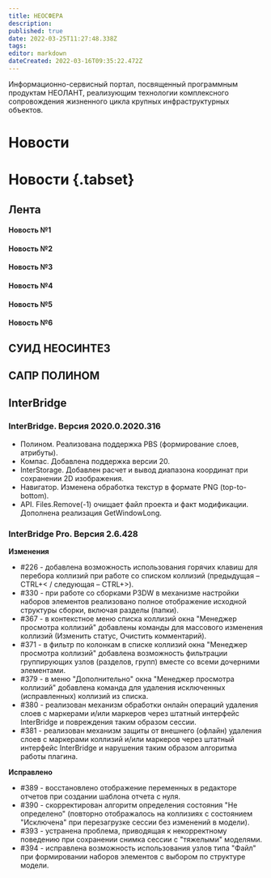 ```yaml
---
title: НЕОСФЕРА
description: 
published: true
date: 2022-03-25T11:27:48.338Z
tags: 
editor: markdown
dateCreated: 2022-03-16T09:35:22.472Z
---
```


Информационно-сервисный портал, посвященный программным продуктам НЕОЛАНТ, реализующим технологии комплексного сопровождения жизненного цикла крупных инфраструктурных объектов.

# Новости

# Новости {.tabset}

## Лента 
#### Новость №1
#### Новость №2
#### Новость №3
#### Новость №4
#### Новость №5
#### Новость №6

## СУИД НЕОСИНТЕЗ

## САПР ПОЛИНОМ

## InterBridge

### InterBridge. Версия 2020.0.2020.316

- Полином. Реализована поддержка PBS (формирование слоев, атрибуты).
- Компас. Добавлена поддержка версии 20.
- InterStorage. Добавлен расчет и вывод диапазона координат при сохранении 2D изображения.
- Навигатор. Изменена обработка текстур в формате PNG (top-to-bottom).
- API. Files.Remove(-1) очищает файл проекта и факт модификации. Дополнена реализация GetWindowLong.

### InterBridge Pro. Версия 2.6.428

**Изменения**
- #226 - добавлена возможность использования горячих клавиш для перебора коллизий при работе со списком коллизий (предыдущая – CTRL+< / следующая – CTRL+>).
- #330 - при работе со сборками P3DW в механизме настройки наборов элементов реализовано полное отображение исходной структуры сборки, включая разделы (папки).
- #367 - в контекстное меню списка коллизий окна "Менеджер просмотра коллизий" добавлены команды для массового изменения коллизий (Изменить статус, Очистить комментарий).
- #371 - в фильтр по колонкам в списке коллизий окна "Менеджер просмотра коллизий" добавлена возможность фильтрации группирующих узлов (разделов, групп) вместе со всеми дочерними элементами.
- #379 - в меню "Дополнительно" окна "Менеджер просмотра коллизий" добавлена команда для удаления исключенных (исправленных) коллизий из списка.
- #380 - реализован механизм обработки онлайн операций удаления слоев с маркерами и/или маркеров через штатный интерфейс InterBridge и повреждения таким образом сессии.
- #381 - реализован механизм защиты от внешнего (офлайн) удаления слоев с маркерами коллизий и/или маркеров через штатный интерфейс InterBridge и нарушения таким образом алгоритма работы плагина.

**Исправлено**
- #389 - восстановлено отображение переменных в редакторе отчетов при создании шаблона отчета с нуля.
- #390 - скорректирован алгоритм определения состояния "Не определено" (повторно отображалось на коллизиях с состоянием "Исключена" при перезагрузке сессии без изменений в модели).
- #393 - устранена проблема, приводящая к некорректному поведению при сохранении снимка сессии с "тяжелыми" моделями.
- #394 - исправлена возможность использования узлов типа "Файл" при формировании наборов элементов с выбором по структуре модели.
